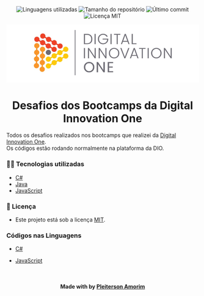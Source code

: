 <!-- Badges session -->
<p align="center">
  <!-- languages -->
  <img src="https://img.shields.io/github/languages/count/pleiterson/dotnet-mongodb?style=social" alt="Linguagens utilizadas">
  <!-- repo size -->
  <img src="https://img.shields.io/github/repo-size/Pleiterson/dotnet-mongodb?style=social" alt="Tamanho do repositório">
  <!-- last commit -->
  <img src="https://img.shields.io/github/last-commit/Pleiterson/dotnet-mongodb?style=social" alt="Último commit">
  <!-- licence MIT -->
  <img src="https://img.shields.io/github/license/Pleiterson/dotnet-mongodb?style=social" alt="Licença MIT">
</p>

<!--Banner session-->
<p align="center">
  <img src="./assets/banner.png" alt="DIO" title="Digital Innovation One">
</p>

<!--About session-->
<h1 align="center">Desafios dos Bootcamps da Digital Innovation One</h1>

Todos os desafios realizados nos bootcamps que realizei da [Digital Innovation One](https://digitalinnovation.one/).<br>
Os códigos estão rodando normalmente na plataforma da DIO.

<h3>👨‍💻 Tecnologias utilizadas</h3>

- [C#](https://docs.microsoft.com/pt-br/dotnet/csharp/)
- [Java](https://docs.oracle.com/en/java/javase/15/?xd_co_f=f16f75d5-23ff-466f-a694-6a44510f72f7)
- [JavaScript](https://developer.mozilla.org/en-US/docs/Web/JavaScript)

<!--License session-->
<h3>📝 Licença</h3>

- Este projeto está sob a licença [MIT](./LICENSE).

<h3>Códigos nas Linguagens</h3>

- [C#]()
<!-- - [Java]() -->
- [JavaScript]()

<!--Bottom session-->
<br><h4 align=center>Made with by <a target="_blank" href="https://pleiterson.vercel.app" >Pleiterson Amorim</a></h4>
